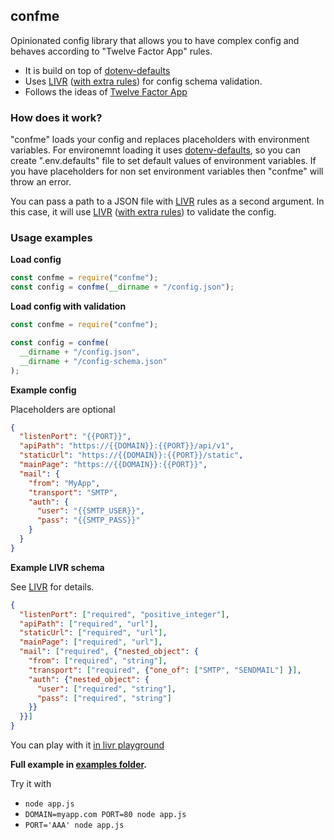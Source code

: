 ## confme

Opinionated config library that allows you to have complex config and behaves according to "Twelve Factor App" rules.

- It is build on top of [dotenv-defaults](https://www.npmjs.com/package/dotenv-defaults)
- Uses [LIVR](https://www.npmjs.com/package/livr) ([with extra rules](https://www.npmjs.com/package/livr-extra-rules)) for config schema validation.
- Follows the ideas of [Twelve Factor App](https://12factor.net/config)

### How does it work?

"confme" loads your config and replaces placeholders with environment variables. For environemnt loading it uses [dotenv-defaults](https://www.npmjs.com/package/dotenv-defaults), so you can create ".env.defaults" file to set default values of environment variables. If you have placeholders for non set environment variables then "confme" will throw an error.

You can pass a path to a JSON file with [LIVR](https://www.npmjs.com/package/livr) rules as a second argument. In this case, it will use [LIVR](https://www.npmjs.com/package/livr) ([with extra rules](https://www.npmjs.com/package/livr-extra-rules)) to validate the config.

### Usage examples

**Load config**

```javascript
const confme = require("confme");
const config = confme(__dirname + "/config.json");
```

**Load config with validation**

```javascript
const confme = require("confme");

const config = confme(
  __dirname + "/config.json",
  __dirname + "/config-schema.json"
);
```

**Example config**

Placeholders are optional

```json
{
  "listenPort": "{{PORT}}",
  "apiPath": "https://{{DOMAIN}}:{{PORT}}/api/v1",
  "staticUrl": "https://{{DOMAIN}}:{{PORT}}/static",
  "mainPage": "https://{{DOMAIN}}:{{PORT}}",
  "mail": {
    "from": "MyApp",
    "transport": "SMTP",
    "auth": {
      "user": "{{SMTP_USER}}",
      "pass": "{{SMTP_PASS}}"
    }
  }
}
```

**Example LIVR schema**

See [LIVR](https://www.npmjs.com/package/livr) for details.

```json
{
  "listenPort": ["required", "positive_integer"],
  "apiPath": ["required", "url"],
  "staticUrl": ["required", "url"],
  "mainPage": ["required", "url"],
  "mail": ["required", {"nested_object": {
    "from": ["required", "string"],
    "transport": ["required", {"one_of": ["SMTP", "SENDMAIL"] }],
    "auth": {"nested_object": {
      "user": ["required", "string"],
      "pass": ["required", "string"]
    }}
  }}]
}
```
You can play with it [in livr playground](http://webbylab.github.io/livr-playground/#%7B%22rules%22%3A%22%7B%5Cn%20%20%5C%22listenPort%5C%22%3A%20%5B%5C%22required%5C%22%2C%20%5C%22positive_integer%5C%22%5D%2C%5Cn%20%20%5C%22apiPath%5C%22%3A%20%5B%5C%22required%5C%22%2C%20%5C%22url%5C%22%5D%2C%5Cn%20%20%5C%22staticUrl%5C%22%3A%20%5B%5C%22required%5C%22%2C%20%5C%22url%5C%22%5D%2C%5Cn%20%20%5C%22mainPage%5C%22%3A%20%5B%5C%22required%5C%22%2C%20%5C%22url%5C%22%5D%2C%5Cn%20%20%5C%22mail%5C%22%3A%20%5B%5C%22required%5C%22%2C%20%7B%5C%22nested_object%5C%22%3A%20%7B%5Cn%20%20%20%5C%22from%5C%22%3A%20%5B%5C%22required%5C%22%2C%20%5C%22string%5C%22%5D%2C%5Cn%20%20%20%5C%22transport%5C%22%3A%20%5B%5C%22required%5C%22%2C%20%7B%5C%22one_of%5C%22%3A%20%5B%5C%22SMTP%5C%22%2C%20%5C%22SENDMAIL%5C%22%5D%7D%5D%2C%5Cn%20%20%20%20%5C%22auth%5C%22%3A%20%7B%5C%22nested_object%5C%22%3A%20%7B%5Cn%20%20%20%20%20%20%5C%22user%5C%22%3A%20%5B%5C%22required%5C%22%2C%20%5C%22string%5C%22%5D%2C%5Cn%20%20%20%20%20%20%5C%22pass%5C%22%3A%20%5B%5C%22required%5C%22%2C%20%5C%22string%5C%22%5D%5Cn%20%20%20%20%7D%7D%5Cn%20%20%7D%7D%5D%5Cn%7D%22%2C%22data%22%3A%22%7B%20%5Cn%20%20listenPort%3A%203000%2C%5Cn%20%20apiPath%3A%20'https%3A%2F%2Flocalhost%3A3000%2Fapi%2Fv1'%2C%5Cn%20%20staticUrl%3A%20'https%3A%2F%2Flocalhost%3A3000%2Fstatic'%2C%5Cn%20%20mainPage%3A%20'https%3A%2F%2Flocalhost%3A3000'%2C%5Cn%20%20mail%3A%20%7B%20from%3A%20'MyApp'%2C%5Cn%20%20%20%20%20transport%3A%20'SMTP'%2C%5Cn%20%20%20%20%20auth%3A%20%7B%20%5Cn%20%20%20%20%20%20%20%20user%3A%20'user'%2C%20%5Cn%20%20%20%20%20%20%20%20pass%3A%20'password'%20%5Cn%20%20%20%20%20%20%7D%20%5Cn%20%20%20%7D%20%5Cn%7D%5Cn%22%7D) 

**Full example in [examples folder](./examples).**

Try it with

- `node app.js`
- `DOMAIN=myapp.com PORT=80 node app.js`
- `PORT='AAA' node app.js`
